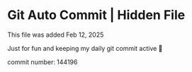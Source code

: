 # Git Auto Commit | Hidden File

This file was added Feb 12, 2025

Just for fun and keeping my daily git commit active 🤪

commit number: 144196
